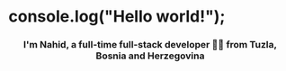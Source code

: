# console.log("Hello world!");  
  

### <div align="center">I'm Nahid, a full-time full-stack developer 👨‍💻 from Tuzla, Bosnia and Herzegovina</div>  
